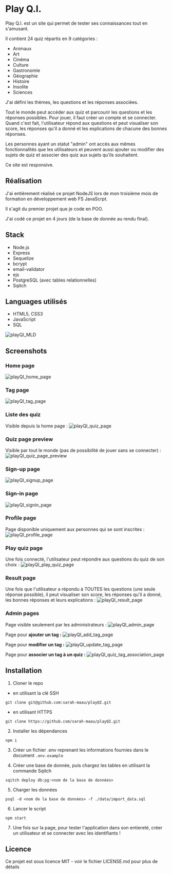 # Play Q.I.

Play Q.I. est un site qui permet de tester ses connaissances tout en s'amusant.

Il contient 24 quiz répartis en 9 catégories :
- Animaux
- Art
- Cinéma
- Culture
- Gastronomie
- Géographie
- Histoire
- Insolite
- Sciences

J'ai défini les thèmes, les questions et les réponses associées. 

Tout le monde peut accéder aux quiz et parcourir les questions et les réponses possibles. Pour jouer, il faut créer un compte et se connecter. Quand c'est fait, l'utilisateur répond aux questions et peut visualiser son score, les réponses qu'il a donné et les explications de chacune des bonnes réponses. 

Les personnes ayant un statut "admin" ont accès aux mêmes fonctionnalités que les utilisateurs et peuvent aussi ajouter ou modifier des sujets de quiz et associer des quiz aux sujets qu'ils souhaitent.

Ce site est responsive.

## Réalisation

J'ai entièrement réalisé ce projet NodeJS lors de mon troisième mois de formation en développement web FS JavaScrpt.

Il s'agit du premier projet que je code en POO.

J'ai codé ce projet en 4 jours (de la base de donnée au rendu final).

## Stack
- Node.js
- Express
- Sequelize
- bcrypt
- email-validator
- ejs
- PostgreSQL (avec tables relationnelles)
- Sqitch
 
## Languages utilisés 

- HTML5, CSS3
- JavaScript 
- SQL 
  
 ![playQI_MLD](docs/MLD.png)

## Screenshots

### Home page
![playQI_home_page](docs/screenshots/home_page.png)

### Tag page
![playQI_tag_page](docs/screenshots/tag_list.png)

### Liste des quiz
Visible depuis la home page :
![playQI_quiz_page](docs/screenshots/quiz_list.png)

### Quiz page preview
Visible par tout le monde (pas de possibilité de jouer sans se connecter) :
![playQI_quiz_page_preview](docs/screenshots/quiz_page_preview.png)

### Sign-up page
![playQI_signup_page](docs/screenshots/signup_page.png)

### Sign-in page
![playQI_signin_page](docs/screenshots/signin_page.png)

### Profile page
Page disponible uniquement aux personnes qui se sont inscrites :
![playQI_profile_page](docs/screenshots/profile_page.png)

### Play quiz page 
Une fois connecté, l'utilisateur peut répondre aux questions du quiz de son choix :
![playQI_play_quiz_page](docs/screenshots/play_quiz_page.png)

### Result page
Une fois que l'utilisateur a répondu à TOUTES les questions (une seule réponse possible), il peut visualiser son score, les réponses qu'il a donné, les bonnes réponses et leurs explications :
![playQI_result_page](docs/screenshots/result_page.png)

### Admin pages
Page visible seulement par les administrateurs :
![playQI_admin_page](docs/screenshots/admin_page.png)

Page pour **ajouter un tag :** 
![playQI_add_tag_page](docs/screenshots/add_tag_page.png)

Page pour **modifier un tag :** 
![playQI_update_tag_page](docs/screenshots/update_tag.png)

Page pour **associer un tag à un quiz :**
![playQI_quiz_tag_association_page](docs/screenshots/quiz_tag_association.png)

## Installation 

1. Cloner le repo 
- en utilisant la clé SSH
```
git clone git@github.com:sarah-maau/playQI.git
```
- en utilisant HTTPS
```
git clone https://github.com/sarah-maau/playQI.git
```

2. Installer les dépendances 

```
npm i
```

3. Créer un fichier .env reprenant les informations fournies dans le document `.env.example`
   
4. Créer une base de donnée, puis chargez les tables en utilisant la commande Sqitch

```
sqitch deploy db:pg:<nom de la base de données>
```
5. Charger les données
   
```
psql -d <nom de la base de données> -f ./data/import_data.sql
```
6. Lancer le script

```
npm start
```
7. Une fois sur la page, pour tester l'application dans son entiereté, créer un utilisateur et se connecter avec les identifiants !

## Licence
Ce projet est sous licence MIT - voir le fichier LICENSE.md pour plus de détails